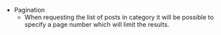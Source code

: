 <!--
summary = "A list of outstanding features"
author = Paul Blundell
date = 2015-06-11 18:30
-->

- Pagination
    - When requesting the list of posts in category it will be possible to specify a page number which will limit the results.